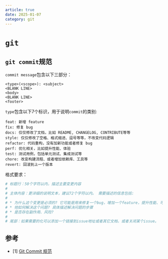 ```yaml
---
article: true
date: 2025-01-07
category: git
---
```


<!-- more -->

# `git`

## `git commit`规范

`commit message`包含以下三部分：

```
<type>(<scope>): <subject>
<BLANK LINE>
<body>
<BLANK LINE>
<footer>
```

`type`包含以下7个标识，用于说明`commit`的类别:

```
feat: 新增 feature
fix: 修复 bug
docs: 仅仅修改了文档，比如 README, CHANGELOG, CONTRIBUTE等等
style: 仅仅修改了空格、格式缩进、逗号等等，不改变代码逻辑
refactor: 代码重构，没有加新功能或者修复 bug
perf: 优化相关，比如提升性能、体验
test: 测试用例，包括单元测试、集成测试等
chore: 改变构建流程、或者增加依赖库、工具等
revert: 回滚到上一个版本
```

格式要求：

```bash
# 标题行：50个字符以内，描述主要变更内容
#
# 主体内容：更详细的说明文本，建议72个字符以内。 需要描述的信息包括:
#
# * 为什么这个变更是必须的? 它可能是用来修复一个bug，增加一个feature，提升性能、可靠性、稳定性等等
# * 他如何解决这个问题? 具体描述解决问题的步骤
# * 是否存在副作用、风险?
#
# 尾部：如果需要的化可以添加一个链接到issue地址或者其它文档，或者关闭某个issue。
```


## 参考

- [1] [Git Commit 规范](https://feflowjs.com/zh/guide/rule-git-commit.html)
